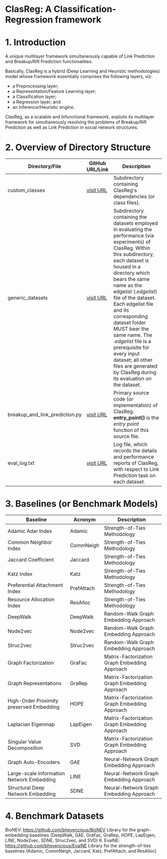 # ClasReg: A Classification-Regression framework

# 1. Introduction
A unique multilayer framework simultaneously capable of Link Prediction and Breakup/Rift Prediction functionalities.

Basically, ClasReg is a hybrid (Deep Learning and Heuristic methodologies) model whose framework essentially comprises the following layers, viz:
- a Preprocessing layer;
- a Representation/Feature Learning layer;
- a Classification layer;
- a Regression layer; and
- an Inference/Heuristic engine.

ClasReg, as a scalable and bifunctional framework, exploits its multilayer framework for simultaneously resolving the problems of Breakup/Rift Prediction as well as Link Prediction in social network structures.

# 2. Overview of Directory Structure
| Directory/File | GitHub URL/Link | Description |
| -------------- | --------------- | ----------- |
| custom_classes | [visit URL](https://github.com/bhevencious/ClasReg/tree/master/custom_classes) | Subdirectory containing ClasReg's dependencies (or class files). |
| generic_datasets | [visit URL](https://github.com/bhevencious/ClasReg/tree/master/generic_datasets) | Subdirectory containing the datasets employed in evaluating the performance (via experiments) of ClasReg. Within this subdirectory, each dataset is housed in a directory which bears the same name as the edgelist (*.edgelist*) file of the dataset. Each edgelist file and its corresponding dataset folder MUST bear the same name. The *.edgelist* file is a prerequisite for every input dataset; all other files are generated by ClasReg during its evaluation on the dataset. |
| breakup_and_link_prediction.py | [visit URL](https://github.com/bhevencious/ClasReg/blob/master/breakup_and_link_prediction.py) | Primary source code (or implementation) of ClasReg. **entry_point()** is the *entry point* function of this source file. |
| eval_log.txt | [visit URL](https://github.com/bhevencious/ClasReg/blob/master/eval_log.txt) | Log file, which records the details and performance reports of ClasReg, with respect to Link Prediction task on each dataset. |

# 3. Baselines (or Benchmark Models)
| Baseline | Acronym | Description |
| -------- | ------- | ----------- |
| Adamic Adar Index | Adamic | Strength-of-Ties Methodology |
| Common Neighbor Index | CommNeigh | Strength-of-Ties Methodology |
| Jaccard Coefficient | Jaccard | Strength-of-Ties Methodology |
| Katz Index | Katz | Strength-of-Ties Methodology |
| Preferential Attachment Index | PrefAttach | Strength-of-Ties Methodology |
| Resource Allocation Index | ResAlloc | Strength-of-Ties Methodology |
| DeepWalk | DeepWalk | Random-Walk Graph Embedding Approach |
| Node2vec | Node2vec | Random-Walk Graph Embedding Approach |
| Struc2vec | Struc2vec | Random-Walk Graph Embedding Approach |
| Graph Factorization | GraFac | Matrix-Factorization Graph Embedding Approach |
| Graph Representations | GraRep | Matrix-Factorization Graph Embedding Approach |
| High-Order Proximity preserved Embedding | HOPE | Matrix-Factorization Graph Embedding Approach |
| Laplacian Eigenmap | LapEigen | Matrix-Factorization Graph Embedding Approach |
| Singular Value Decomposition | SVD | Matrix-Factorization Graph Embedding Approach |
| Graph Auto-Encoders | GAE | Neural-Network Graph Embedding Approach |
| Large-scale Information Network Embedding | LINE | Neural-Network Graph Embedding Approach |
| Structural Deep Network Embedding | SDNE | Neural-Network Graph Embedding Approach |

# 4. Benchmark Datasets
BioNEV: https://github.com/bhevencious/BioNEV
Library for the graph-embedding baselines (DeepWalk, GAE, GraFac, GraRep, HOPE,
LapEigen, LINE, Node2vec, SDNE, Struc2vec, and SVD)
6.
EvalNE: https://github.com/bhevencious/EvalNE
Library for the strength-of-ties baselines (Adamic, CommNeigh, Jaccard, Katz, PrefAttach,
and ResAlloc)
